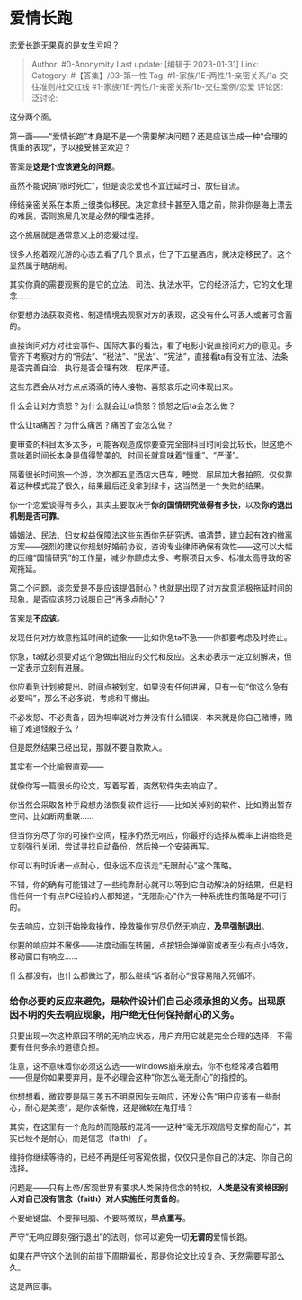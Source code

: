 # 爱情长跑
[恋爱长跑无果真的是女生亏吗？](https://www.zhihu.com/question/581134104/answer/2868446976)

> Author: #0-Anonymity
> Last update: [编辑于 2023-01-31]
> Link:
> Category: #【答集】/03-第一性
> Tag: #1-家族/1E-两性/1-亲密关系/1a-交往准则/社交红线 #1-家族/1E-两性/1-亲密关系/1b-交往案例/恋爱
> 评论区:
> 泛讨论:

这分两个面。

第一面——“爱情长跑”本身是不是一个需要解决问题？还是应该当成一种“合理的慎重的表现”，予以接受甚至欢迎？

答案是**这是个应该避免的问题**。

虽然不能说搞“限时死亡”，但是谈恋爱也不宜迁延时日、放任自流。

缔结亲密关系在本质上很类似移民。决定拿绿卡甚至入籍之前，除非你是海上漂去的难民，否则旅居几次是必然的理性选择。

这个旅居就是通常意义上的恋爱过程。

很多人抱着观光游的心态去看了几个景点，住了下五星酒店，就决定移民了。这个显然属于瞎胡闹。

其实你真的需要观察的是它的立法、司法、执法水平，它的经济活力，它的文化理念……

你要想办法获取资格、制造情境去观察对方的表现，这没有什么可丢人或者可含蓄的。

直接询问对方对社会事件、国际大事的看法，看了电影小说直接问对方的意见。多管齐下考察对方的“刑法”、“税法”、“民法”、“宪法”，直接看ta有没有立法、法条是否完善自洽、执行是否合理有效、程序严谨。

这些东西会从对方点点滴滴的待人接物、喜怒哀乐之间体现出来。

什么会让对方愤怒？为什么就会让ta愤怒？愤怒之后ta会怎么做？

什么让ta痛苦？为什么痛苦？痛苦了会怎么做？

要审查的科目太多太多，可能客观造成你要查完全部科目时间会比较长，但这绝不意味着时间长本身是值得赞美的、时间长就意味着“慎重”、“严谨”。

隔着很长时间旅一个游，次次都五星酒店大巴车，睡觉、尿尿加大餐拍照。仅仅靠着这种模式混了很久，结果最后还没拿到绿卡，这当然是一个失败的结果。

你一个恋爱谈得有多久，其实主要取决于**你的国情研究做得有多快**，以及**你的退出机制是否可靠**。

婚姻法、民法、妇女权益保障法这些东西你先研究透，搞清楚，建立起有效的撤离方案——强烈的建议你规划好婚前协议，咨询专业律师确保有效性——这可以大幅的压缩“国情研究”的工作量，减少你顾虑太多、考察项目太多、标准太高导致的客观拖延。

第二个问题，谈恋爱是不是应该提倡耐心？也就是出现了对方故意消极拖延时间的现象，是否应该努力说服自己“再多点耐心”？

答案是**不应该**。

发现任何对方故意拖延时间的迹象——比如你急ta不急——你都要考虑及时终止。

你急，ta就必须要对这个急做出相应的交代和反应。这未必表示一定立刻解决，但一定表示立刻有进展。

你应看到计划被提出、时间点被划定。如果没有任何进展，只有一句“你这么急有必要吗”，那么不必多说，考虑和平撤出。

不必发怒、不必责备，因为坦率说对方并没有什么错误，本来就是你自己赌博，赌输了难道怪骰子么？

但是既然结果已经出现，那就不要自欺欺人。

其实有一个比喻很直观——

就像你写一篇很长的论文，写着写着，突然软件失去响应了。

你当然会采取各种手段想办法恢复软件运行——比如关掉别的软件、比如腾出暂存空间、比如断网重联……

但当你穷尽了你的可操作空间，程序仍然无响应，你最好的选择从概率上讲始终是立刻强行关闭，尝试寻找自动备份，然后换一个安装再写。

你可以有时诉诸一点耐心，但永远不应该走“无限耐心”这个策略。

不错，你的确有可能错过了一些纯靠耐心就可以等到它自动解决的好结果，但是相信任何一个有点PC经验的人都知道，“无限耐心”作为一种系统性的策略是不可行的。

失去响应，立刻开始挽救操作，挽救操作穷尽仍然无响应，**及早强制退出**。

你要的响应并不奢侈——进度动画在转圈，点按钮会弹弹窗或者至少有点小特效，移动窗口有响应……

什么都没有，也什么都做过了，那么继续“诉诸耐心”很容易陷入死循环。

### 给你必要的反应来避免，是软件设计们自己必须承担的义务。出现原因不明的失去响应现象，用户绝无任何保持耐心的义务。

只要出现一次这种原因不明的无响应状态，用户弃用它就是完全合理的选择，不需要有任何多余的道德负担。

注意，这不意味着你必须这么选——windows崩来崩去，你不也经常凑合着用——但是你如果要弃用，是不必理会这种“你怎么毫无耐心”的指控的。

你想想看，微软要是隔三差五不明原因失去响应，还发公告“用户应该有一些耐心，耐心是美德”，是你该惭愧，还是微软在鬼打墙？

其实，在这里有一个危险的而隐蔽的混淆——这种“毫无乐观信号支撑的耐心”，其实已经不是耐心，而是信念（faith）了。

维持你继续等待的，已经不再是任何客观依据，仅仅只是你自己的决定、你自己的选择。

问题是——只有上帝/客观世界有要求人类保持信念的特权，**人类是没有资格因别人对自己没有信念（faith）对人实施任何责备的**。

不要砸键盘、不要摔电脑、不要骂微软，**早点重写**。

严守“无响应即刻强行退出”的法则，你可以避免一切**无谓的**爱情长跑。

如果在严守这个法则的前提下周期偏长，那是你论文比较复杂、天然需要写那么久。

这是两回事。
